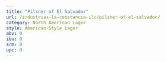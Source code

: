 ```yaml
---
title: "Pilsner of El Salvador"
url: /industrias-la-constancia-ilc/pilsner-of-el-salvador/
category: North American Lager
style: American-Style Lager
abv: 0
ibu: 0
srm: 0
upc: 0
---
```


